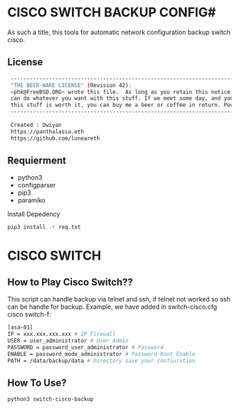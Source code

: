 # CISCO SWITCH BACKUP CONFIG#

As such a title, this tools for automatic network configuration backup switch cisco.

## License ##
```bash
 ---------------------------------------------------------------------------------
 "THE BEER-WARE LICENSE" (Revision 42):
 <phk@FreeBSD.ORG> wrote this file.  As long as you retain this notice you
 can do whatever you want with this stuff. If we meet some day, and you think
 this stuff is worth it, you can buy me a beer or coffee in return. Poul-Henning Kamp
 ---------------------------------------------------------------------------------
 
 Created : Dwiyan
 https://panthalassa.eth
 https://github.com/luneareth
```
## Requierment ##

* python3
* configparser
* pip3
* paramiko



Install Depedency
```bash
pip3 install -r req.txt
```


# CISCO SWITCH #
## How to Play Cisco Switch?? ##
This script can handle backup via telnet and ssh, if telnet not worked so ssh can be handle for backup.
Example, we have added in switch-cisco.cfg cisco switch-f:

```bash
[asa-01]
IP = xxx.xxx.xxx.xxx # IP Firewall
USER = user_administrator # User Admin
PASSWORD = password_user_administrator # Password
ENABLE = password_mode_administrator # Password Root Enable
PATH = /data/backup/data # Directory save your confiuration
```

## How To Use? ##

```bash
python3 switch-cisco-backup

```
